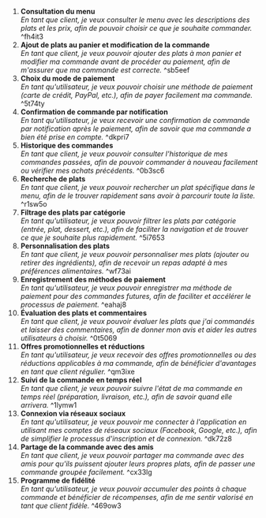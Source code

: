 
1. **Consultation du menu**  
    _En tant que client, je veux consulter le menu avec les descriptions des plats et les prix, afin de pouvoir choisir ce que je souhaite commander._
     ^fh4it3
2. **Ajout de plats au panier et modification de la commande**  
    _En tant que client, je veux pouvoir ajouter des plats à mon panier et modifier ma commande avant de procéder au paiement, afin de m'assurer que ma commande est correcte._
     ^sb5eef
3. **Choix du mode de paiement**  
    _En tant qu'utilisateur, je veux pouvoir choisir une méthode de paiement (carte de crédit, PayPal, etc.), afin de payer facilement ma commande._
     ^5t74ty
4. **Confirmation de commande par notification**  
    _En tant qu'utilisateur, je veux recevoir une confirmation de commande par notification après le paiement, afin de savoir que ma commande a bien été prise en compte._
     ^dkpri7
5. **Historique des commandes**  
    _En tant que client, je veux pouvoir consulter l'historique de mes commandes passées, afin de pouvoir commander à nouveau facilement ou vérifier mes achats précédents._
     ^0b3sc6
6. **Recherche de plats**  
    _En tant que client, je veux pouvoir rechercher un plat spécifique dans le menu, afin de le trouver rapidement sans avoir à parcourir toute la liste._
     ^r1sw5o
7. **Filtrage des plats par catégorie**  
    _En tant qu'utilisateur, je veux pouvoir filtrer les plats par catégorie (entrée, plat, dessert, etc.), afin de faciliter la navigation et de trouver ce que je souhaite plus rapidement._
     ^5i7653
8. **Personnalisation des plats**  
    _En tant que client, je veux pouvoir personnaliser mes plats (ajouter ou retirer des ingrédients), afin de recevoir un repas adapté à mes préférences alimentaires._
     ^wf73ai
9. **Enregistrement des méthodes de paiement**  
    _En tant qu'utilisateur, je veux pouvoir enregistrer ma méthode de paiement pour des commandes futures, afin de faciliter et accélérer le processus de paiement._
     ^eahaj8
10. **Évaluation des plats et commentaires**  
    _En tant que client, je veux pouvoir évaluer les plats que j'ai commandés et laisser des commentaires, afin de donner mon avis et aider les autres utilisateurs à choisir._
     ^0t5069
11. **Offres promotionnelles et réductions**  
    _En tant qu'utilisateur, je veux recevoir des offres promotionnelles ou des réductions applicables à ma commande, afin de bénéficier d'avantages en tant que client régulier._
     ^qm3ixe
12. **Suivi de la commande en temps réel**  
    _En tant que client, je veux pouvoir suivre l'état de ma commande en temps réel (préparation, livraison, etc.), afin de savoir quand elle arrivera._
     ^1lymw1
13. **Connexion via réseaux sociaux**  
    _En tant qu'utilisateur, je veux pouvoir me connecter à l'application en utilisant mes comptes de réseaux sociaux (Facebook, Google, etc.), afin de simplifier le processus d'inscription et de connexion._
     ^dk72z8
14. **Partage de la commande avec des amis**  
    _En tant que client, je veux pouvoir partager ma commande avec des amis pour qu'ils puissent ajouter leurs propres plats, afin de passer une commande groupée facilement._
     ^cx33lg
15. **Programme de fidélité**  
    _En tant qu'utilisateur, je veux pouvoir accumuler des points à chaque commande et bénéficier de récompenses, afin de me sentir valorisé en tant que client fidèle._ ^469ow3